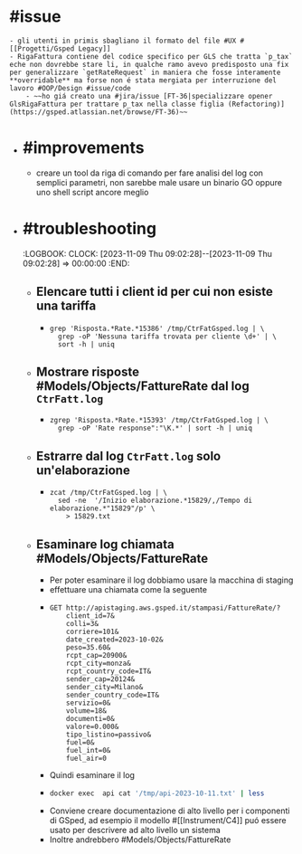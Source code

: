 # #issue
	- gli utenti in primis sbagliano il formato del file #UX #[[Progetti/Gsped Legacy]]
	- RigaFattura contiene del codice specifico per GLS che tratta `p_tax` eche non dovrebbe stare li, in qualche ramo avevo predisposto una fix per generalizzare `getRateRequest` in maniera che fosse interamente **overridable** ma forse non é stata mergiata per interruzione del lavoro #OOP/Design #issue/code
		- ~~ho giá creato una #jira/issue [FT-36|specializzare opener GlsRigaFattura per trattare p_tax nella classe figlia (Refactoring)](https://gsped.atlassian.net/browse/FT-36)~~
- # #improvements
	- creare un tool da riga di comando per fare analisi del log con semplici parametri, non sarebbe male usare un binario GO oppure uno shell script ancore meglio
- # #troubleshooting
  :LOGBOOK:
  CLOCK: [2023-11-09 Thu 09:02:28]--[2023-11-09 Thu 09:02:28] =>  00:00:00
  :END:
	- ## Elencare tutti i client id per cui non esiste una tariffa
		- ```shell
		  grep 'Risposta.*Rate.*15386' /tmp/CtrFatGsped.log | \
		  	grep -oP 'Nessuna tariffa trovata per cliente \d+' | \
		  	sort -h | uniq
		  ```
	- ## Mostrare risposte #Models/Objects/FattureRate  dal log `CtrFatt.log`
		- ```shell
		  zgrep 'Risposta.*Rate.*15393' /tmp/CtrFatGsped.log | \
		  	grep -oP 'Rate response":"\K.*' | sort -h | uniq
		  ```
	- ## Estrarre dal log `CtrFatt.log` solo un'elaborazione
		- ```shell
		  zcat /tmp/CtrFatGsped.log | \
		  	sed -ne  '/Inizio elaborazione.*15829/,/Tempo di elaborazione.*"15829"/p' \
		      > 15829.txt
		  ```
	- ## Esaminare log chiamata #Models/Objects/FattureRate
		- Per poter esaminare il log dobbiamo usare la macchina di staging
		- effettuare una chiamata come la seguente
		- ```
		  GET http://apistaging.aws.gsped.it/stampasi/FattureRate/?
		      client_id=7&
		      colli=3&
		      corriere=101&
		      date_created=2023-10-02&
		      peso=35.60&
		      rcpt_cap=20900&
		      rcpt_city=monza&
		      rcpt_country_code=IT&
		      sender_cap=20124&
		      sender_city=Milano&
		      sender_country_code=IT&
		      servizio=0&
		      volume=18&
		      documenti=0&
		      valore=0.000&
		      tipo_listino=passivo&
		      fuel=0&
		      fuel_int=0&
		      fuel_air=0
		  ```
		- Quindi esaminare il log
		- ```bash
		  docker exec  api cat '/tmp/api-2023-10-11.txt' | less
		  ```
		- Conviene creare documentazione di alto livello per i componenti di GSped, ad esempio il modello #[[Instrument/C4]] puó essere usato per descrivere ad alto livello un sistema
		- Inoltre andrebbero #Models/Objects/FattureRate